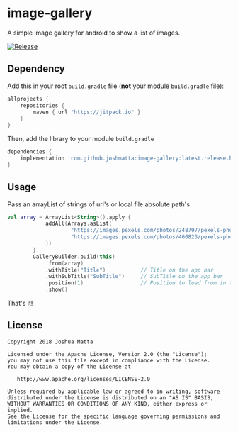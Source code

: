 # image-gallery
A simple image gallery for android to show a list of images.

[![Release](https://jitpack.io/v/joshmatta/image-gallery.svg)](https://jitpack.io/#joshmatta/image-gallery)

## Dependency

Add this in your root `build.gradle` file (**not** your module `build.gradle` file):

```gradle
allprojects {
	repositories {
        maven { url "https://jitpack.io" }
    }
}
```

Then, add the library to your module `build.gradle`
```gradle
dependencies {
    implementation 'com.github.joshmatta:image-gallery:latest.release.here'
}
```
## Usage
Pass an arrayList of strings of url's or local file absolute path's
```kotlin
val array = ArrayList<String>().apply {
            addAll(Arrays.asList(
                    "https://images.pexels.com/photos/248797/pexels-photo-248797.jpeg",
                    "https://images.pexels.com/photos/460823/pexels-photo-460823.jpeg"
            ))
        }
        GalleryBuilder.build(this)
            .from(array)
            .withTitle("Title")           // Title on the app bar
            .withSubTitle("SubTitle")     // SubTitle on the app bar  
            .position(1)                  // Position to load from in the list
            .show()
```
That's it!

## License
```text
Copyright 2018 Joshua Matta

Licensed under the Apache License, Version 2.0 (the "License");
you may not use this file except in compliance with the License.
You may obtain a copy of the License at

   http://www.apache.org/licenses/LICENSE-2.0

Unless required by applicable law or agreed to in writing, software
distributed under the License is distributed on an "AS IS" BASIS,
WITHOUT WARRANTIES OR CONDITIONS OF ANY KIND, either express or implied.
See the License for the specific language governing permissions and
limitations under the License.
```
